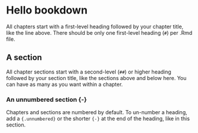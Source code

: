 # Hello bookdown 

All chapters start with a first-level heading followed by your chapter title, like the line above. There should be only one first-level heading (`#`) per .Rmd file.

## A section 

All chapter sections start with a second-level (`##`) or higher heading followed by your section title, like the sections above and below here. You can have as many as you want within a chapter.

### An unnumbered section {-}

Chapters and sections are numbered by default. To un-number a heading, add a `{.unnumbered}` or the shorter `{-}` at the end of the heading, like in this section.
